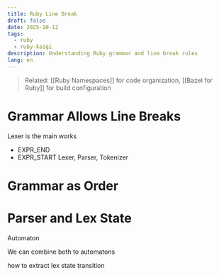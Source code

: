 ```yaml
---
title: Ruby Line Break
draft: false
date: 2025-10-12
tags:
  - ruby
  - ruby-kaigi
description: Understanding Ruby grammar and line break rules
lang: en
---
```


> Related: [[Ruby Namespaces]] for code organization, [[Bazel for Ruby]] for build configuration

# Grammar Allows Line Breaks
Lexer is the main works
* EXPR_END
* EXPR_START
Lexer, Parser, Tokenizer

# Grammar as Order

# Parser and Lex State
Automaton

We can combine both to automatons

how to extract lex state transition
